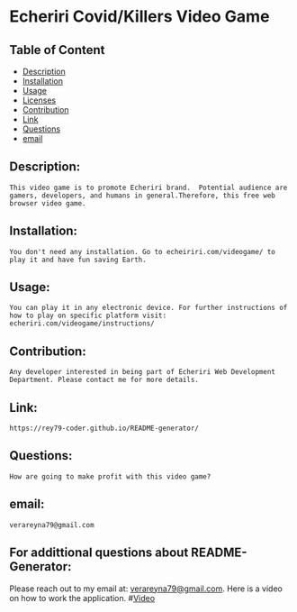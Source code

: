 
# Echeriri Covid/Killers Video Game

## Table of Content

- [Description](#Description)
- [Installation](#Installation)
- [Usage](#Usage)
- [Licenses](#Licenses)
- [Contribution](#Contribution)
- [Link](#Link)
- [Questions](#Questions)
- [email](#email)

## Description:
    This video game is to promote Echeriri brand.  Potential audience are gamers, developers, and humans in general.Therefore, this free web browser video game. 
## Installation:
    You don't need any installation. Go to echeiriri.com/videogame/ to play it and have fun saving Earth.
## Usage:
    You can play it in any electronic device. For further instructions of how to play on specific platform visit: echeriri.com/videogame/instructions/
## Contribution:
    Any developer interested in being part of Echeriri Web Development Department. Please contact me for more details.
## Link:
    https://rey79-coder.github.io/README-generator/
## Questions:
    How are going to make profit with this video game?
## email:
    verareyna79@gmail.com

## For addittional questions about README-Generator:
   Please reach out to my email at: verareyna79@gmail.com.
   Here is a video on how to work the application.
#[Video](https://drive.google.com/file/d/14PyhlD779i5H9OFFLqcnfOadwiR55kFU/view?usp=sharing)
